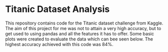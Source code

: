 # Titanic Dataset Analysis

This repository contains code for the Titanic dataset challenge from Kaggle. The aim of this project for me was not to attain a very high accuracy, but to get used to using pandas and all the features it has to offer. Some basic plots were created to evaluate the data which can bee seen below. 
The highest accuracy achieved with this code was 84%.
